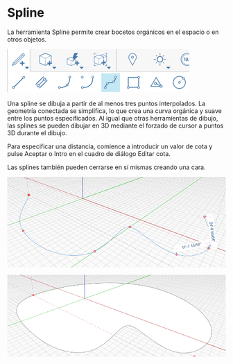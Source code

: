 # Spline

La herramienta Spline permite crear bocetos orgánicos en el espacio o en otros objetos.

![](../.gitbook/assets/spline.png)

Una spline se dibuja a partir de al menos tres puntos interpolados. La geometría conectada se simplifica, lo que crea una curva orgánica y suave entre los puntos especificados. Al igual que otras herramientas de dibujo, las splines se pueden dibujar en 3D mediante el forzado de cursor a puntos 3D durante el dibujo.

Para especificar una distancia, comience a introducir un valor de cota y pulse Aceptar o Intro en el cuadro de diálogo Editar cota.

Las splines también pueden cerrarse en sí mismas creando una cara.

![](../.gitbook/assets/spline2.png)

![](../.gitbook/assets/spline3.png)
